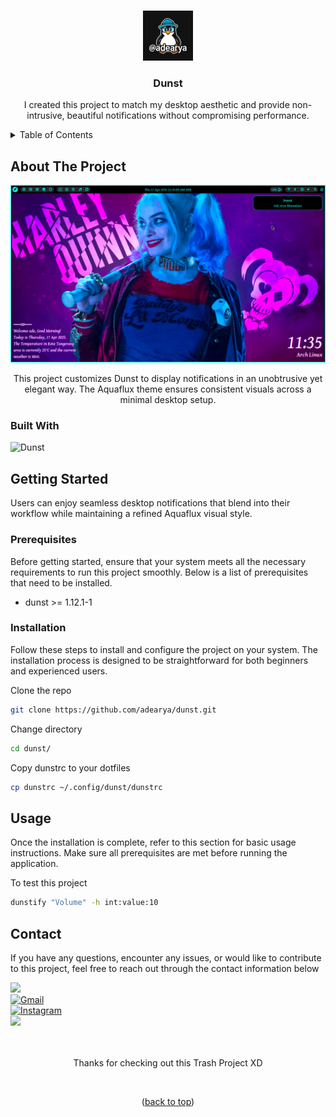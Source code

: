 <a name="readme-top"></a>

<!-- dunst -->
<br />

<div align="center">

<img src="https://raw.githubusercontent.com/adearya/dunst/HEAD/raw/images/github_user_logo.jpeg" alt="Github User Logo" width="80" height="80">

<h3 align="center">Dunst</h3>
    <p align="center">
        I created this project to match my desktop aesthetic and provide non-intrusive, beautiful notifications without compromising performance.
    </p>
</div>

<!-- TABLE OF CONTENTS -->
<details>
    <summary>Table of Contents</summary>
    <ol>
        <li>
            <a href="#about-the-project">About The Project</a>
            <ul>
                <li><a href="#built-with">Built With</a></li>
            </ul>
        </li>
        <li>
            <a href="#getting-started">Getting Started</a>
            <ul>
                <li><a href="#prerequisites">Prerequisites</a></li>
                <li><a href="#installation">Installation</a></li>
            </ul>
        </li>
        <li><a href="#usage">Usage</a></li>
        <li><a href="#contact">Contact</a></li>
    </ol>
</details>


## About The Project

![App Screenshot](https://raw.githubusercontent.com/adearya/dunst/HEAD/raw/images/desktop_screenshot.png)

<p align="center">
    This project customizes Dunst to display notifications in an unobtrusive yet elegant way. The Aquaflux theme ensures consistent visuals across a minimal desktop setup.
</p>

### Built With
![Dunst](https://img.shields.io/badge/Dunst-ffffff?logo=freedesktopdotorg&style=flat&color=777777&logoColor=ffffff)<br />
<!-- add_built_with -->


## Getting Started

<p>
    Users can enjoy seamless desktop notifications that blend into their workflow while maintaining a refined Aquaflux visual style.
</p>

### Prerequisites
<p>Before getting started, ensure that your system meets all the necessary requirements to run this project smoothly. Below is a list of prerequisites that need to be installed.</p>

<ul>
	<li>dunst >= 1.12.1-1</li>
    <!-- add_prerequisites -->
</ul>

### Installation
<p>Follow these steps to install and configure the project on your system. The installation process is designed to be straightforward for both beginners and experienced users.</p>

Clone the repo
```sh
git clone https://github.com/adearya/dunst.git
```
Change directory
```sh
cd dunst/
```
Copy dunstrc to your dotfiles
```sh
cp dunstrc ~/.config/dunst/dunstrc
```
<!-- add_installation -->


## Usage

<p>Once the installation is complete, refer to this section for basic usage instructions. Make sure all prerequisites are met before running the application.</p>

To test this project
```sh
dunstify "Volume" -h int:value:10
```
<!-- add_usage -->


## Contact

<p>If you have any questions, encounter any issues, or would like to contribute to this project, feel free to reach out through the contact information below</p>

<div>
    <a href="https://linkedin.com/in/ade-arya-bimantara">
        <img src="https://img.shields.io/badge/linkedin-%230077B5.svg?style=for-the-badge&logo=linkedin&logoColor=white">
    </a>
</div>
<div>
    <a href="mailto:ade.aryabimantara@gmail.com">
        <img src="https://img.shields.io/badge/Gmail-D14836?style=for-the-badge&logo=gmail&logoColor=white" alt="Gmail" />
    </a>
</div>
<div>
    <a href="https://www.instagram.com/adearyabmtra">
        <img src="https://img.shields.io/badge/Instagram-%23E4405F.svg?style=for-the-badge&logo=Instagram&logoColor=white" alt="Instagram" />
    </a>
</div>
<div>
    <a href="https://t.me/adearyabimantara">
        <img src="https://img.shields.io/badge/Telegram-2CA5E0?style=for-the-badge&logo=telegram&logoColor=white">
    </a>
</div>

<br />
<br />

<p align="center">Thanks for checking out this Trash Project XD</p>

<br />

<p align="center">(<a href="#readme-top">back to top</a>)</p>
